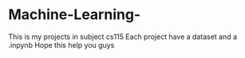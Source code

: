 # Machine-Learning-
This is my projects in subject cs115
Each project have a dataset and a .inpynb
Hope this help you guys
